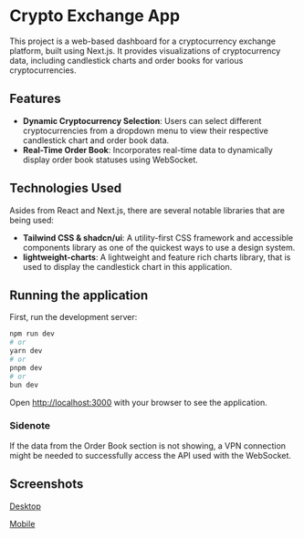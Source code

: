# Crypto Exchange App

This project is a web-based dashboard for a cryptocurrency exchange platform, built using Next.js. It provides visualizations of cryptocurrency data, including candlestick charts and order books for various cryptocurrencies.

## Features

- **Dynamic Cryptocurrency Selection**: Users can select different cryptocurrencies from a dropdown menu to view their respective candlestick chart and order book data.
- **Real-Time Order Book**: Incorporates real-time data to dynamically display order book statuses using WebSocket.

## Technologies Used

Asides from React and Next.js, there are several notable libraries that are being used:

- **Tailwind CSS & shadcn/ui**: A utility-first CSS framework and accessible components library as one of the quickest ways to use a design system.
- **lightweight-charts**: A lightweight and feature rich charts library, that is used to display the candlestick chart in this application.

## Running the application

First, run the development server:

```bash
npm run dev
# or
yarn dev
# or
pnpm dev
# or
bun dev
```

Open [http://localhost:3000](http://localhost:3000) with your browser to see the application.

### Sidenote

If the data from the Order Book section is not showing, a VPN connection might be needed to successfully access the API used with the WebSocket.

## Screenshots

[Desktop](https://github.com/user-attachments/assets/b4dde0d8-f9cb-4297-9023-a2e467b28853)

[Mobile](https://github.com/user-attachments/assets/0f55468c-58ad-41b0-98b3-a8775d0014fd)
